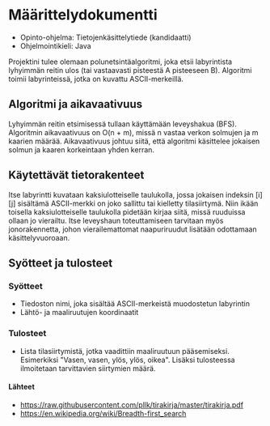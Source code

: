 # **Määrittelydokumentti**

- Opinto-ohjelma: Tietojenkäsittelytiede (kandidaatti)
- Ohjelmointikieli: Java

Projektini tulee olemaan polunetsintäalgoritmi, joka etsii labyrintista lyhyimmän reitin ulos (tai vastaavasti pisteestä A pisteeseen B). Algoritmi toimii labyrinteissä, jotka on kuvattu ASCII-merkeillä.

## **Algoritmi ja aikavaativuus**

Lyhyimmän reitin etsimisessä tullaan käyttämään leveyshakua (BFS). Algoritmin aikavaativuus on O(n + m), missä n vastaa verkon solmujen ja m kaarien määrää. Aikavaativuus johtuu siitä, että algoritmi käsittelee jokaisen solmun ja kaaren korkeintaan yhden kerran.

## **Käytettävät tietorakenteet**

Itse labyrintti kuvataan kaksiulotteiselle taulukolla, jossa jokaisen indeksin [i][j] sisältämä ASCII-merkki on joko sallittu tai kielletty tilasiirtymä. Niin ikään toisella kaksiulotteiselle taulukolla pidetään kirjaa siitä, missä ruuduissa ollaan jo vierailtu. Itse leveyshaun toteuttamiseen tarvitaan myös jonorakennetta, johon vierailemattomat naapuriruudut lisätään odottamaan käsittelyvuoroaan.

## **Syötteet ja tulosteet**

### **Syötteet**

- Tiedoston nimi, joka sisältää ASCII-merkeistä muodostetun labyrintin
- Lähtö- ja maaliruutujen koordinaatit

### **Tulosteet**

- Lista tilasiirtymistä, jotka vaadittiin maaliruutuun pääsemiseksi. Esimerkiksi "Vasen, vasen, ylös, ylös, oikea". Lisäksi tulosteessa ilmoitetaan tarvittavien siirtymien määrä.

#### **Lähteet**

- https://raw.githubusercontent.com/pllk/tirakirja/master/tirakirja.pdf
- https://en.wikipedia.org/wiki/Breadth-first_search





